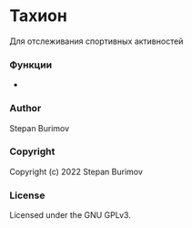 # Тахион
Для отслеживания спортивных активностей

### Функции
*

### Author

Stepan Burimov

### Copyright

Copyright (c) 2022 Stepan Burimov

### License

Licensed under the GNU GPLv3.